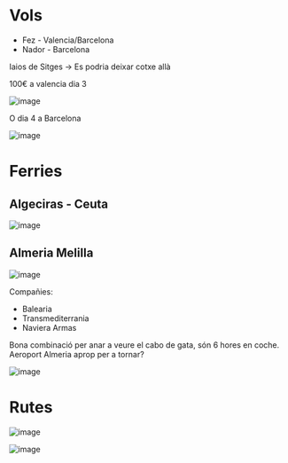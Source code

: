 # Vols
- Fez - Valencia/Barcelona
- Nador - Barcelona

Iaios de Sitges -> Es podria deixar cotxe allà

100€ a valencia dia 3

![image](https://user-images.githubusercontent.com/4015406/188265572-5275cd93-bbd5-4698-bca1-b8c1c2aa6658.png)

O dia 4 a Barcelona

![image](https://user-images.githubusercontent.com/4015406/188265672-ed3a351d-1092-4d77-8d98-496ec7492f08.png)


# Ferries

## Algeciras - Ceuta

![image](https://user-images.githubusercontent.com/4015406/188267167-ffde79b4-b37e-481c-b5de-f40e402c47c9.png)


## Almeria Melilla

![image](https://user-images.githubusercontent.com/4015406/188267069-ce175c64-7ed6-4bfd-a41d-1b45aa37eab9.png)


Compañies:
- Balearia
- Transmediterrania
- Naviera Armas

Bona combinació per anar a veure el cabo de gata, són 6 hores en coche. Aeroport Almeria aprop per a tornar?

![image](https://user-images.githubusercontent.com/4015406/188264696-e5f43391-95b0-471e-94d6-07f985ea6de8.png)


# Rutes

![image](https://user-images.githubusercontent.com/4015406/188266258-95c8830a-ef15-40d5-b3f2-f0705c4dc975.png)

![image](https://user-images.githubusercontent.com/4015406/188266288-7a8ff34a-2622-48dd-9467-d9f464b363eb.png)
